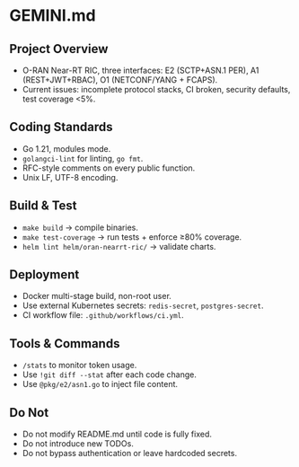 # GEMINI.md

## Project Overview
- O-RAN Near-RT RIC, three interfaces: E2 (SCTP+ASN.1 PER), A1 (REST+JWT+RBAC), O1 (NETCONF/YANG + FCAPS).
- Current issues: incomplete protocol stacks, CI broken, security defaults, test coverage <5%.

## Coding Standards
- Go 1.21, modules mode.
- `golangci-lint` for linting, `go fmt`.
- RFC-style comments on every public function.
- Unix LF, UTF-8 encoding.

## Build & Test
- `make build` → compile binaries.
- `make test-coverage` → run tests + enforce ≥80% coverage.
- `helm lint helm/oran-nearrt-ric/` → validate charts.

## Deployment
- Docker multi-stage build, non-root user.
- Use external Kubernetes secrets: `redis-secret`, `postgres-secret`.
- CI workflow file: `.github/workflows/ci.yml`.

## Tools & Commands
- `/stats` to monitor token usage.
- Use `!git diff --stat` after each code change.
- Use `@pkg/e2/asn1.go` to inject file content.

## Do Not
- Do not modify README.md until code is fully fixed.
- Do not introduce new TODOs.
- Do not bypass authentication or leave hardcoded secrets.
